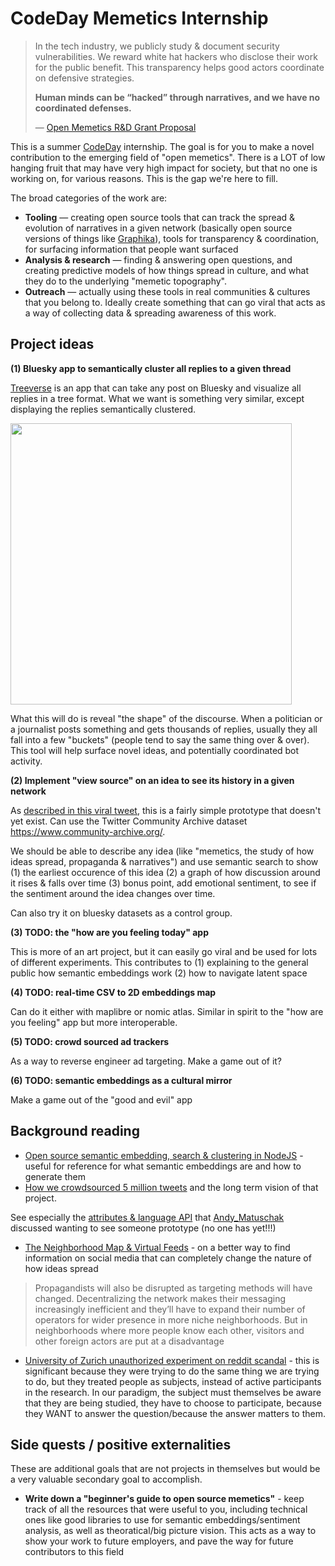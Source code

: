 # CodeDay Memetics Internship

> In the tech industry, we publicly study & document security vulnerabilities. We reward white hat hackers who disclose their work for the public benefit. This transparency helps good actors coordinate on defensive strategies. 
>
> **Human minds can be “hacked” through narratives, and we have no coordinated defenses.**
> 
> — [Open Memetics R&D Grant Proposal](https://docs.google.com/document/d/1kCLMHYjgWRPCjL5d7qXmN1QzgNXHmuljULaZg_04pZI/edit?tab=t.0)

This is a summer [CodeDay](https://codeday.org/) internship. The goal is for you to make a novel contribution to the emerging field of "open memetics". There is a LOT of low hanging fruit that may have very high impact for society, but that no one is working on, for various reasons. This is the gap we're here to fill. 

The broad categories of the work are:

- **Tooling** — creating open source tools that can track the spread & evolution of narratives in a given network (basically open source versions of things like [Graphika](https://graphika.com/)), tools for transparency & coordination, for surfacing information that people want surfaced  
- **Analysis & research** — finding & answering open questions, and creating predictive models of how things spread in culture, and what they do to the underlying "memetic topography". 
- **Outreach** — actually using these tools in real communities & cultures that you belong to. Ideally create something that can go viral that acts as a way of collecting data & spreading awareness of this work. 

## Project ideas

**(1) Bluesky app to semantically cluster all replies to a given thread** 

[Treeverse](https://github.com/paulgb/Treeverse) is an app that can take any post on Bluesky and visualize all replies in a tree format. What we want is something very similar, except displaying the replies semantically clustered. 

<img src="https://github.com/user-attachments/assets/529f7691-32aa-4ce6-bd3b-c42cac74bf19" width=450>

What this will do is reveal "the shape" of the discourse. When a politician or a journalist posts something and gets thousands of replies, usually they all fall into a few "buckets" (people tend to say the same thing over & over). This tool will help surface novel ideas, and potentially coordinated bot activity.  

**(2) Implement "view source" on an idea to see its history in a given network**

As [described in this viral tweet](https://x.com/DefenderOfBasic/status/1868816060599955560), this is a fairly simple prototype that doesn't yet exist. Can use the Twitter Community Archive dataset https://www.community-archive.org/.

We should be able to describe any idea (like "memetics, the study of how ideas spread, propaganda & narratives") and use semantic search to show (1) the earliest occurence of this idea (2) a graph of how discussion around it rises & falls over time (3) bonus point, add emotional sentiment, to see if the sentiment around the idea changes over time.

Can also try it on bluesky datasets as a control group. 

**(3) TODO: the "how are you feeling today" app**

This is more of an art project, but it can easily go viral and be used for lots of different experiments. This contributes to (1) explaining to the general public how semantic embeddings work (2) how to navigate latent space

**(4) TODO: real-time CSV to 2D embeddings map**

Can do it either with maplibre or nomic atlas. Similar in spirit to the "how are you feeling" app but more interoperable. 

**(5) TODO: crowd sourced ad trackers**

As a way to reverse engineer ad targeting. Make a game out of it?

**(6) TODO: semantic embeddings as a cultural mirror**

Make a game out of the "good and evil" app

## Background reading

- [Open source semantic embedding, search & clustering in NodeJS](https://dev.to/omar4ur/open-source-semantic-embedding-search-clustering-in-nodejs-23om) - useful for reference for what semantic embeddings are and how to generate them
- [How we crowdsourced 5 million tweets](https://omarshehata.substack.com/p/twitter-shut-off-api-access-users) and the long term vision of that project.

See especially the [attributes & language API](https://developers.perspectiveapi.com/s/about-the-api-attributes-and-languages?language=en_US#bridging) that [Andy_Matuschak](https://x.com/andy_matuschak/status/1780739603617739234) discussed wanting to see someone prototype (no one has yet!!!)

- [The Neighborhood Map & Virtual Feeds](https://alexpacheco.substack.com/p/filtering-the-information-network) - on a better way to find information on social media that can completely change the nature of how ideas spread

> Propagandists will also be disrupted as targeting methods will have changed. Decentralizing the network makes their messaging increasingly inefficient and they’ll have to expand their number of operators for wider presence in more niche neighborhoods. But in neighborhoods where more people know each other, visitors and other foreign actors are put at a disadvantage

- [University of Zurich unauthorized experiment on reddit scandal](https://www.newscientist.com/article/2478336-reddit-users-were-subjected-to-ai-powered-experiment-without-consent/) - this is significant because they were trying to do the same thing we are trying to do, but they treated people as subjects, instead of active participants in the research. In our paradigm, the subject must themselves be aware that they are being studied, they have to choose to participate, because they WANT to answer the question/because the answer matters to them.

## Side quests / positive externalities 

These are additional goals that are not projects in themselves but would be a very valuable secondary goal to accomplish.

- **Write down a "beginner's guide to open source memetics"** - keep track of all the resources that were useful to you, including technical ones like good libraries to use for semantic embeddings/sentiment analysis, as well as theoratical/big picture vision. This acts as a way to show your work to future employers, and pave the way for future contributors to this field
